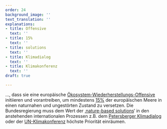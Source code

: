 ```yaml
---
order: 24
background_image: ''
text_translation: ''
explanations:
- title: Offensive
  text: ''
- title: 15%
  text: ''
- title: solutions
  text: ''
- title: Klimadialog
  text: ''
- title: Klimakonferenz
  text: ''
draft: true

---
```

…, dass sie eine europäische [Ökosystem-Wiederherstellungs-Offensive](# "Offensive") initiieren und vorantreiben, um mindestens [15%](# "15%") der europäischen Meere in einen naturnahen und ungestörten Zustand zu versetzen. Die Bundesregierung muss dem Wert der ‚[nature-based solutions](# "solutions")‘ in den anstehenden internationalen Prozessen z.B. dem [Petersberger Klimadialog](# "Klimadialog") oder der [UN-Klimakonferenz](# "Klimakonferenz") höchste Priorität einräumen.